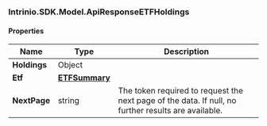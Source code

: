 [//]: # (CLASS:Intrinio.SDK.Model.ApiResponseETFHoldings)

[//]: # (KIND:object)

### Intrinio.SDK.Model.ApiResponseETFHoldings
#### Properties

[//]: # (START_DEFINITION)

Name | Type | Description
------------ | ------------- | -------------
**Holdings** | Object |  &nbsp;
**Etf** | [**ETFSummary**](ETFSummary.md) |  &nbsp;
**NextPage** | string | The token required to request the next page of the data. If null, no further results are available. &nbsp;

[//]: # (END_DEFINITION)


[//]: # (CONTAINED_CLASS:Intrinio.SDK.Model.ETFSummary)


